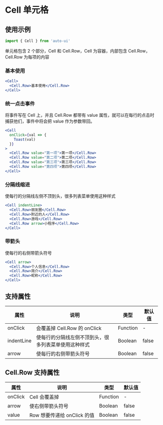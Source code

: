 ---
---

# Cell 单元格

## 使用示例

```jsx
import { Cell } from 'auto-ui'
```

单元格包含 2 个部分，Cell 和 Cell.Row，Cell 为容器，内部包含 Cell.Row，Cell.Row 为每项的内容

### 基本使用

```jsx
<Cell>
  <Cell.Row>基本使用</Cell.Row>
</Cell>
```

### 统一点击事件

将事件写在 Cell 上，并且 Cell.Row 都带有 value 属性，就可以在每行的点击时捕获他们，事件中将会把 value 作为参数带回。

```jsx
<Cell
  onClick={val => {
    Toast(val)
  }}
>
  <Cell.Row value="第一项">第一项</Cell.Row>
  <Cell.Row value="第二项">第二项</Cell.Row>
  <Cell.Row value="第三项">第三项</Cell.Row>
  <Cell.Row value="第四项">第四项</Cell.Row>
</Cell>
```

### 分隔线缩进

使每行的分隔线左侧不顶到头，很多列表菜单使用这种样式

```jsx
<Cell indentLine>
  <Cell.Row>朋友圈</Cell.Row>
  <Cell.Row>附近的人</Cell.Row>
  <Cell.Row>游戏</Cell.Row>
  <Cell.Row arrow>小程序</Cell.Row>
</Cell>
```

### 带箭头

使每行的右侧带箭头符号

```jsx
<Cell arrow>
  <Cell.Row>个人信息</Cell.Row>
  <Cell.Row>简介</Cell.Row>
  <Cell.Row>昵称</Cell.Row>
</Cell>
```

## 支持属性

| 属性       | 说明                                                 | 类型     | 默认值 |
| ---------- | ---------------------------------------------------- | -------- | ------ |
| onClick    | 会覆盖掉 Cell.Row 的 onClick                         | Function | -      |
| indentLine | 使每行的分隔线左侧不顶到头，很多列表菜单使用这种样式 | Boolean  | false  |
| arrow      | 使每行的右侧带箭头符号                               | Boolean  | false  |

## Cell.Row 支持属性

| 属性    | 说明                        | 类型     | 默认值 |
| ------- | --------------------------- | -------- | ------ |
| onClick | Cell 会覆盖掉               | Function | -      |
| arrow   | 使右侧带箭头符号            | Boolean  | false  |
| value   | Row 想要传递给 onClick 的值 | Boolean  | false  |
